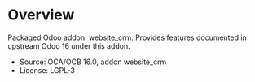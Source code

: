 # Overview

Packaged Odoo addon: website_crm. Provides features documented in upstream Odoo 16 under this addon.

- Source: OCA/OCB 16.0, addon website_crm
- License: LGPL-3

